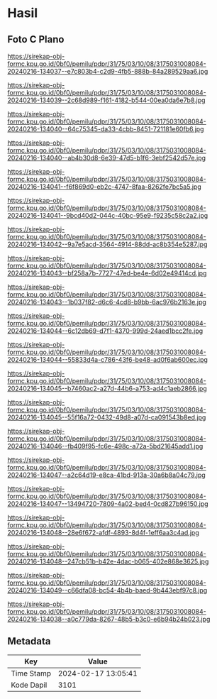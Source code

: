 # Hasil

## Foto C Plano

https://sirekap-obj-formc.kpu.go.id/0bf0/pemilu/pdpr/31/75/03/10/08/3175031008084-20240216-134037--e7c803b4-c2d9-4fb5-888b-84a289529aa6.jpg

https://sirekap-obj-formc.kpu.go.id/0bf0/pemilu/pdpr/31/75/03/10/08/3175031008084-20240216-134039--2c68d989-f161-4182-b544-00ea0da6e7b8.jpg

https://sirekap-obj-formc.kpu.go.id/0bf0/pemilu/pdpr/31/75/03/10/08/3175031008084-20240216-134040--64c75345-da33-4cbb-8451-721181e60fb6.jpg

https://sirekap-obj-formc.kpu.go.id/0bf0/pemilu/pdpr/31/75/03/10/08/3175031008084-20240216-134040--ab4b30d8-6e39-47d5-b1f6-3ebf2542d57e.jpg

https://sirekap-obj-formc.kpu.go.id/0bf0/pemilu/pdpr/31/75/03/10/08/3175031008084-20240216-134041--f6f869d0-eb2c-4747-8faa-8262fe7bc5a5.jpg

https://sirekap-obj-formc.kpu.go.id/0bf0/pemilu/pdpr/31/75/03/10/08/3175031008084-20240216-134041--9bcd40d2-044c-40bc-95e9-f9235c58c2a2.jpg

https://sirekap-obj-formc.kpu.go.id/0bf0/pemilu/pdpr/31/75/03/10/08/3175031008084-20240216-134042--9a7e5acd-3564-4914-88dd-ac8b354e5287.jpg

https://sirekap-obj-formc.kpu.go.id/0bf0/pemilu/pdpr/31/75/03/10/08/3175031008084-20240216-134043--bf258a7b-7727-47ed-be4e-6d02e49414cd.jpg

https://sirekap-obj-formc.kpu.go.id/0bf0/pemilu/pdpr/31/75/03/10/08/3175031008084-20240216-134043--1b037f82-d6c6-4cd8-b9bb-6ac976b2163e.jpg

https://sirekap-obj-formc.kpu.go.id/0bf0/pemilu/pdpr/31/75/03/10/08/3175031008084-20240216-134044--6c12db69-d7f1-4370-999d-24aed1bcc2fe.jpg

https://sirekap-obj-formc.kpu.go.id/0bf0/pemilu/pdpr/31/75/03/10/08/3175031008084-20240216-134044--55833d4a-c786-43f6-be48-ad0f6ab600ec.jpg

https://sirekap-obj-formc.kpu.go.id/0bf0/pemilu/pdpr/31/75/03/10/08/3175031008084-20240216-134045--b7460ac2-a27d-44b6-a753-ad4c1aeb2866.jpg

https://sirekap-obj-formc.kpu.go.id/0bf0/pemilu/pdpr/31/75/03/10/08/3175031008084-20240216-134045--55f16a72-0432-49d8-a07d-ca091543b8ed.jpg

https://sirekap-obj-formc.kpu.go.id/0bf0/pemilu/pdpr/31/75/03/10/08/3175031008084-20240216-134046--fb409f95-fc6e-498c-a72a-5bd21645add1.jpg

https://sirekap-obj-formc.kpu.go.id/0bf0/pemilu/pdpr/31/75/03/10/08/3175031008084-20240216-134047--a2c64d19-e8ca-41bd-913a-30a6b8a04c79.jpg

https://sirekap-obj-formc.kpu.go.id/0bf0/pemilu/pdpr/31/75/03/10/08/3175031008084-20240216-134047--13494720-7809-4a02-bed4-0cd827b96150.jpg

https://sirekap-obj-formc.kpu.go.id/0bf0/pemilu/pdpr/31/75/03/10/08/3175031008084-20240216-134048--28e6f672-afdf-4893-8d4f-1eff6aa3c4ad.jpg

https://sirekap-obj-formc.kpu.go.id/0bf0/pemilu/pdpr/31/75/03/10/08/3175031008084-20240216-134048--247cb51b-b42e-4dac-b065-402e868e3625.jpg

https://sirekap-obj-formc.kpu.go.id/0bf0/pemilu/pdpr/31/75/03/10/08/3175031008084-20240216-134049--c66dfa08-bc54-4b4b-baed-9b443ebf97c8.jpg

https://sirekap-obj-formc.kpu.go.id/0bf0/pemilu/pdpr/31/75/03/10/08/3175031008084-20240216-134038--a0c779da-8267-48b5-b3c0-e6b94b24b023.jpg


## Metadata

| Key        | Value               |
| ---------- | ------------------- |
| Time Stamp | 2024-02-17 13:05:41 |
| Kode Dapil | 3101                |



